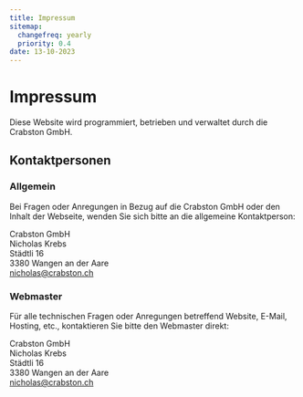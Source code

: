 ```yaml
---
title: Impressum
sitemap:
  changefreq: yearly
  priority: 0.4
date: 13-10-2023
---
```


# Impressum
Diese Website wird programmiert, betrieben und verwaltet durch die Crabston GmbH.

## Kontaktpersonen
### Allgemein
Bei Fragen oder Anregungen in Bezug auf die Crabston GmbH oder den Inhalt der Webseite, wenden Sie sich bitte an die allgemeine Kontaktperson:

Crabston GmbH <br />
Nicholas Krebs <br />
Städtli 16 <br />
3380 Wangen an der Aare <br />
[nicholas@crabston.ch](mailto:nicholas@crabston.ch) <br />

### Webmaster
Für alle technischen Fragen oder Anregungen betreffend Website, E-Mail, Hosting, etc., kontaktieren Sie bitte den Webmaster direkt:

Crabston GmbH <br />
Nicholas Krebs <br />
Städtli 16 <br />
3380 Wangen an der Aare <br />
[nicholas@crabston.ch](mailto:nicholas@crabston.ch) <br />
